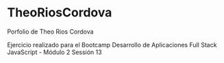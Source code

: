 # TheoRiosCordova
Porfolio de Theo Rios Cordova

Ejercicio realizado para el Bootcamp Desarrollo de Aplicaciones Full Stack JavaScript - Módulo 2 Sessión 13